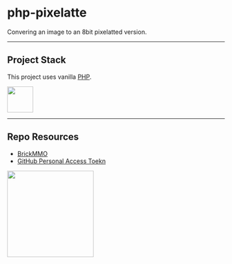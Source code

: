 # php-pixelatte
Convering an image to an 8bit pixelatted version.


---

## Project Stack

This project uses vanilla [PHP](https://www.php.net/).

<img src="https://console.codeadam.ca/api/image/php" width="60">

---

## Repo Resources

* [BrickMMO](https://www.brickmmo.com/)
* [GitHub Personal Access Toekn](https://docs.github.com/en/authentication/keeping-your-account-and-data-secure/managing-your-personal-access-tokens)

<a href="https://brickmmo.com">
<img src="https://cdn.brickmmo.com/images@1.0.0/brickmmo-logo-coloured-horizontal.png" width="200">
</a>
